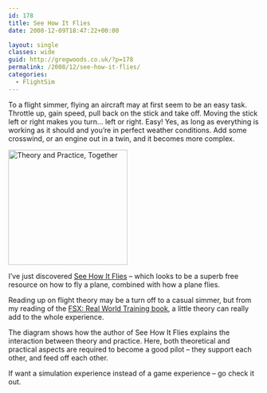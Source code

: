 ```yaml
---
id: 178
title: See How It Flies
date: 2008-12-09T18:47:22+00:00

layout: single
classes: wide
guid: http://gregwoods.co.uk/?p=178
permalink: /2008/12/see-how-it-flies/
categories:
  - FlightSim
---
```

To a flight simmer, flying an aircraft may at first seem to be an easy task. Throttle up, gain speed, pull back on the stick and take off. Moving the stick left or right makes you turn… left or right. Easy! Yes, as long as everything is working as it should and you’re in perfect weather conditions. Add some crosswind, or an engine out in a twin, and it becomes more complex.

[<img src="http://gregwoods.co.uk/wp-content/uploads/2011/08/seeHowItFlies1.jpg" alt="Theory and Practice, Together" title="seeHowItFlies1" width="239" height="231" class="alignleft size-full wp-image-179" />](http://www.av8n.com/how/htm/intro.html#sec-use-book)

I’ve just discovered [See How It Flies](http://www.av8n.com/how/) – which looks to be a superb free resource on how to fly a plane, combined with how a plane flies.

Reading up on flight theory may be a turn off to a casual simmer, but from my reading of the [FSX: Real World Training book](http://go2.wordpress.com/?id=725X584219&site=gregwoodslancs.wordpress.com&xs=1&url=http%3A%2F%2Fwww.amazon.co.uk%2Fgp%2Fproduct%2F0764588222%3Fie%3DUTF8%26tag%3Dthscagrtoyo-21%26linkCode%3Das2%26camp%3D1634%26creative%3D6738%26creativeASIN%3D0764588222&sref=http%3A%2F%2Fgregwoodslancs.wordpress.com%2F), a little theory can really add to the whole experience.

The diagram shows how the author of See How It Flies explains the interaction between theory and practice. Here, both theoretical and practical aspects are required to become a good pilot – they support each other, and feed off each other.

If want a simulation experience instead of a game experience – go check it out.